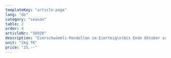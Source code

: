 ```yaml
---
templateKey: "article-page"
lang: "de"
category: "season"
table: 2
order: 4    
articleNr: "50020"
description: "Eierschwämmli-Rondellen im Eierteig\n(bis Ende Oktober erhältlich)"
unit: "2kg TK"
price: "25.--"
---
```

